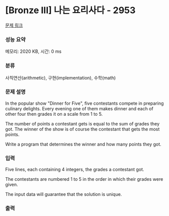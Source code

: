 # [Bronze III] 나는 요리사다 - 2953 

[문제 링크](https://www.acmicpc.net/problem/2953) 

### 성능 요약

메모리: 2020 KB, 시간: 0 ms

### 분류

사칙연산(arithmetic), 구현(implementation), 수학(math)

### 문제 설명

<p>In the popular show "Dinner for Five", five contestants compete in preparing culinary delights. Every evening one of them makes dinner and each of other four then grades it on a scale from 1 to 5. </p>

<p>The number of points a contestant gets is equal to the sum of grades they got. The winner of the show is of course the contestant that gets the most points. </p>

<p>Write a program that determines the winner and how many points they got.</p>

### 입력 

 <p>Five lines, each containing 4 integers, the grades a contestant got. </p>

<p>The contestants are numbered 1 to 5 in the order in which their grades were given. </p>

<p>The input data will guarantee that the solution is unique.</p>

### 출력 

 



